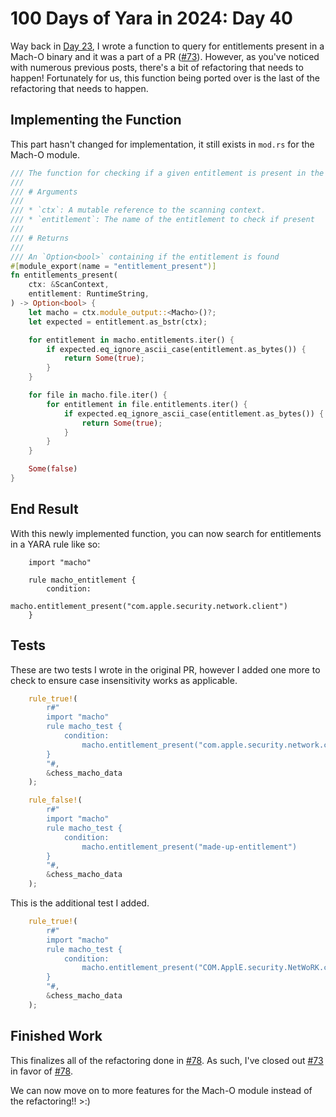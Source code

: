 # 100 Days of Yara in 2024: Day 40
Way back in [Day 23](https://jacoblatonis.me/posts/100-days-of-yara-2024-day-23), I wrote a function to query for entitlements present in a Mach-O binary and it was a part of a PR ([#73](https://github.com/VirusTotal/yara-x/pull/73/)). However, as you've noticed with numerous previous posts, there's a bit of refactoring that needs to happen! Fortunately for us, this function being ported over is the last of the refactoring that needs to happen.

## Implementing the Function
This part hasn't changed for implementation, it still exists in `mod.rs` for the Mach-O module.
```rust
/// The function for checking if a given entitlement is present in the main Mach-O or embedded Mach-O files
///
/// # Arguments
///
/// * `ctx`: A mutable reference to the scanning context.
/// * `entitlement`: The name of the entitlement to check if present
///
/// # Returns
///
/// An `Option<bool>` containing if the entitlement is found
#[module_export(name = "entitlement_present")]
fn entitlements_present(
    ctx: &ScanContext,
    entitlement: RuntimeString,
) -> Option<bool> {
    let macho = ctx.module_output::<Macho>()?;
    let expected = entitlement.as_bstr(ctx);

    for entitlement in macho.entitlements.iter() {
        if expected.eq_ignore_ascii_case(entitlement.as_bytes()) {
            return Some(true);
        }
    }

    for file in macho.file.iter() {
        for entitlement in file.entitlements.iter() {
            if expected.eq_ignore_ascii_case(entitlement.as_bytes()) {
                return Some(true);
            }
        }
    }

    Some(false)
}
```

## End Result
With this newly implemented function, you can now search for entitlements in a YARA rule like so:

```
    import "macho"

    rule macho_entitlement {
        condition:
            macho.entitlement_present("com.apple.security.network.client")
    }
```

## Tests
These are two tests I wrote in the original PR, however I added one more to check to ensure case insensitivity works as applicable.

```rust
    rule_true!(
        r#"
        import "macho"
        rule macho_test {
            condition:
                macho.entitlement_present("com.apple.security.network.client")
        }
        "#,
        &chess_macho_data
    );

    rule_false!(
        r#"
        import "macho"
        rule macho_test {
            condition:
                macho.entitlement_present("made-up-entitlement")
        }
        "#,
        &chess_macho_data
    );
```

This is the additional test I added.

```rust
    rule_true!(
        r#"
        import "macho"
        rule macho_test {
            condition:
                macho.entitlement_present("COM.ApplE.security.NetWoRK.client")
        }
        "#,
        &chess_macho_data
    );
```



## Finished Work

This finalizes all of the refactoring done in [#78](https://github.com/VirusTotal/yara-x/pull/78/). As such, I've closed out [#73](https://github.com/VirusTotal/yara-x/pull/73/) in favor of [#78](https://github.com/VirusTotal/yara-x/pull/78/).

We can now move on to more features for the Mach-O module instead of the refactoring!! >:)